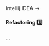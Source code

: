 <link rel="stylesheet" href="{{baseUrl}}/css/textbook.css">

<div class="website-content">

<div id="path">Intellij IDEA &rarr; </div>

<div id="title">

#### Refactoring :two:

</div>

<div id="body">

...

</div>

<div id="extras">
<div>

</div>
